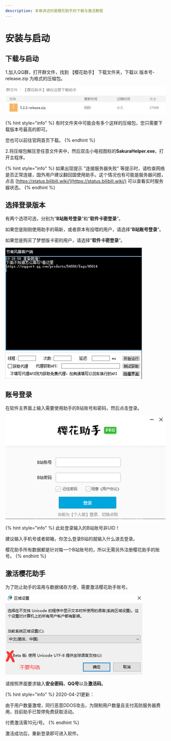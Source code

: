 ```yaml
---
description: 本章讲述的是樱花助手的下载与激活教程
---
```


# 安装与启动

## 下载与启动

1.加入QQ群，打开群文件，找到 【樱花助手】 下载文件夹，下载以 版本号-release.zip 为格式的压缩包。

![](../.gitbook/assets/wu-biao-ti-1.png)

{% hint style="info" %}
有时文件夹中可能会有多个这样的压缩包，您只需要下载版本号最高的即可。

您也可以前往官网首页下载。
{% endhint %}

2.将压缩包解压至任意文件夹中，然后双击小电视图标的**SakuraHelper.exe**，打开主程序。

{% hint style="info" %}
如果出现提示 "连接服务器失败" 等提示时，请检查网络是否正常连接，国外用户建议翻回国使用助手。这个情况也有可能是服务器问题，点击 [https://status.bilibili.wiki/](https://status.bilibili.wiki/) 可以查看实时服务器状态。
{% endhint %}

## 选择登录版本

有两个选项可选，分别为“**B站账号登录**”和“**软件卡密登录**”。



如果您是刚刚使用助手的萌新，或者原本有投喂的用户，请选择“**B站账号登录**”。

如果您是购买了梦想版卡密的用户，请选择“**软件卡密登录**”。

![](../.gitbook/assets/image%20%2814%29.png)

## 账号登录

在软件主界面上输入需要使用助手的B站账号和密码，然后点击登录。

![&#x8F6F;&#x4EF6;&#x4E3B;&#x754C;&#x9762;&#x793A;&#x610F;&#x56FE;](../.gitbook/assets/image%20%2824%29.png)

{% hint style="info" %}
此处登录输入的B站账号非UID！

建议输入手机号或者邮箱，你怎么登录B站的就输入什么进去登录。

樱花助手所有数据都是针对每一个B站账号的，所以无需另外注册樱花助手的账号。
{% endhint %}

## 激活樱花助手

为了防止助手的滥用与数据储存方便，需要激活樱花助手账号。

![&#x6FC0;&#x6D3B;&#x8D26;&#x53F7;&#x754C;&#x9762;&#x793A;&#x610F;&#x56FE;](../.gitbook/assets/image%20%2822%29.png)

请按照界面要求输入**安全密码**，**QQ号**以及**激活码**。

{% hint style="info" %}
2020-04-21更新：

由于用户数量激增，同行恶意DDOS攻击，为限制用户数量且支付高防服务器费用，目前助手已暂停免费获取活动。

付费激活需10元/号。
{% endhint %}

激活成功后，重新登录即可进入软件。

